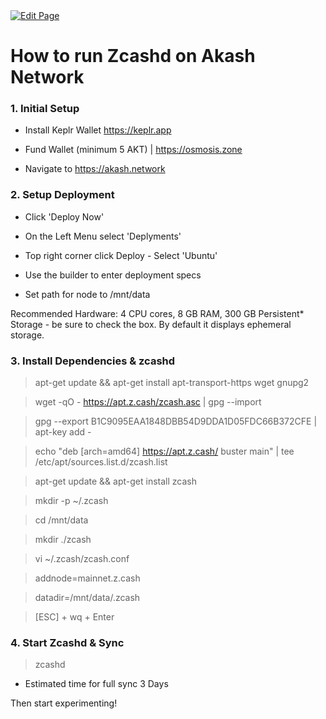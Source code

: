 <a href="https://github.com/henryquincy/zechub/edit/main/site/guides/How_to_run_zcashd_on_Akash_Network.md" target="_blank">
  <img src="https://img.shields.io/badge/Edit-blue" alt="Edit Page"/>
</a>

# How to run Zcashd on Akash Network 

### 1. Initial Setup 

- Install Keplr Wallet https://keplr.app

- Fund Wallet (minimum 5 AKT) | https://osmosis.zone 

- Navigate to https://akash.network 


### 2. Setup Deployment

- Click 'Deploy Now'

- On the Left Menu select 'Deplyments'

- Top right corner click Deploy - Select 'Ubuntu'

- Use the builder to enter deployment specs

- Set path for node to /mnt/data

Recommended Hardware: 4 CPU cores, 8 GB RAM, 300 GB Persistent* Storage - be sure to check the box. By default it displays ephemeral storage. 



### 3. Install Dependencies & zcashd 

> apt-get update && apt-get install apt-transport-https wget gnupg2

> wget -qO - https://apt.z.cash/zcash.asc | gpg --import

> gpg --export B1C9095EAA1848DBB54D9DDA1D05FDC66B372CFE | apt-key add -

> echo "deb [arch=amd64] https://apt.z.cash/ buster main" | tee /etc/apt/sources.list.d/zcash.list

> apt-get update && apt-get install zcash

> mkdir -p ~/.zcash

> cd /mnt/data 

> mkdir ./zcash

> vi ~/.zcash/zcash.conf

>  addnode=mainnet.z.cash

>  datadir=/mnt/data/.zcash

> [ESC] + wq + Enter


### 4. Start Zcashd & Sync

> zcashd

- Estimated time for full sync 3 Days


Then start experimenting! 
